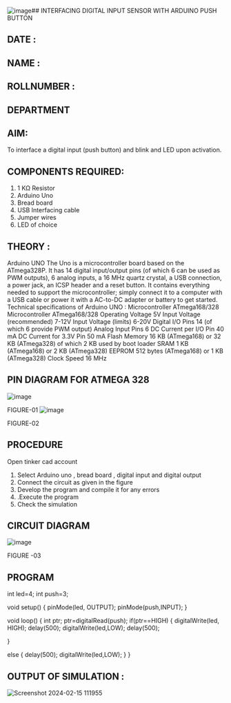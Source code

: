 ![image](https://github.com/sanjaysivaramakrishnan/-INTERFACING-DIGITAL-INPUT-SENSOR-WITH-ARDUINO-PUSH-BUTTON-/assets/151629616/e734e624-75ec-400b-8aaa-7a97170c0235)## INTERFACING DIGITAL INPUT SENSOR WITH ARDUINO PUSH BUTTON
## DATE :
## NAME :																			             
## ROLLNUMBER :
## DEPARTMENT 


## AIM:
To interface a digital input (push button) and blink and LED upon activation.
## COMPONENTS REQUIRED:
1.	1 KΩ Resistor 
2.	Arduino Uno 
3.	Bread board 
4.	USB Interfacing cable 
5.	Jumper wires 
6.	LED of choice 
## THEORY :
Arduino UNO
 	  The Uno is a microcontroller board based on the ATmega328P. It has 14 digital input/output pins (of which 6 can be used as PWM outputs), 6 analog inputs, a 16 MHz quartz crystal, a USB connection, a power jack, an ICSP header and a reset button. It contains everything needed to support the microcontroller; simply connect it to a computer with a USB cable or power it with a AC-to-DC adapter or battery to get started.
	Technical specifications of Arduino UNO :
Microcontroller	ATmega168/328
Microcontroller	ATmega168/328
Operating Voltage	5V
Input Voltage (recommended)	7-12V
Input Voltage (limits)	6-20V
Digital I/O Pins	14 (of which 6 provide PWM output)
Analog Input Pins	6
DC Current per I/O Pin	40 mA
DC Current for 3.3V Pin	50 mA
Flash Memory	16 KB (ATmega168) or 32 KB (ATmega328) of which 2 KB used by boot loader
SRAM	1 KB (ATmega168) or 2 KB (ATmega328)
EEPROM	512 bytes (ATmega168) or 1 KB (ATmega328)
Clock Speed	16 MHz
## PIN DIAGRAM FOR ATMEGA 328
 
![image](https://user-images.githubusercontent.com/36288975/163530394-115baee4-7ed1-49fe-9cce-d7b625e11e85.png)

FIGURE-01
![image](https://user-images.githubusercontent.com/36288975/163530431-4d390e98-0942-42d8-95b8-f57d348e6ad8.png)

FIGURE-02
## PROCEDURE 
 Open tinker cad account 
1.	Select Arduino uno , bread board , digital input and digital output 
2.	Connect the circuit as given in the figure 
3.	Develop the program and compile it for any errors 
4.	 .Execute the program 
5.	Check the simulation 



## CIRCUIT DIAGRAM 


![image](https://github.com/sanjaysivaramakrishnan/-INTERFACING-DIGITAL-INPUT-SENSOR-WITH-ARDUINO-PUSH-BUTTON-/assets/151629616/be4f3512-2f26-4072-8de7-d867dfb4b50b)



FIGURE -03




## PROGRAM 
 
int led=4;
int push=3;

void setup()
{
  pinMode(led, OUTPUT);
  pinMode(push,INPUT);
}

void loop()
{
  int ptr;
  ptr=digitalRead(push);
  if(ptr==HIGH)
{
  digitalWrite(led, HIGH);
  delay(500);
  digitalWrite(led,LOW);
  delay(500);  
   
}

else
{
  delay(500);
  digitalWrite(led,LOW);
}
}
 









 
 
 



## OUTPUT OF SIMULATION :

![Screenshot 2024-02-15 111955](https://github.com/sanjaysivaramakrishnan/-INTERFACING-DIGITAL-INPUT-SENSOR-WITH-ARDUINO-PUSH-BUTTON-/assets/151629616/a2488d74-a3d0-490b-a0c0-7372a4e682ed)

